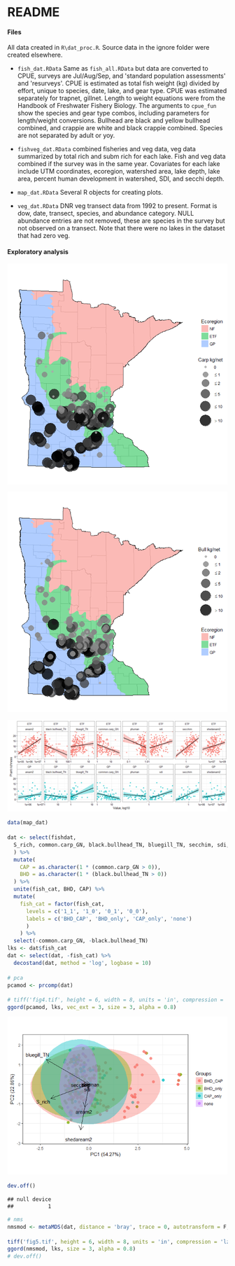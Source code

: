 # README



#### Files

All data created in `R\dat_proc.R`.  Source data in the ignore folder were created elsewhere.

* `fish_dat.RData` Same as `fish_all.RData` but data are converted to CPUE, surveys are Jul/Aug/Sep, and 'standard population assessments' and 'resurveys'.  CPUE is estimated as total fish weight (kg) divided by effort, unique to species, date, lake, and gear type.  CPUE was estimated separately for trapnet, gillnet. Length to weight equations were from the Handbook of Freshwater Fishery Biology. The arguments to `cpue_fun` show the species and gear type combos, including parameters for length/weight conversions.  Bullhead are black and yellow bullhead combined, and crappie are white and black crappie combined. Species are not separated by adult or yoy. 

* `fishveg_dat.RData` combined fisheries and veg data, veg data summarized by total rich and subm rich for each lake.  Fish and veg data combined if the survey was in the same year. Covariates for each lake include UTM coordinates, ecoregion, watershed area, lake depth, lake area, percent human development in watershed, SDI, and secchi depth.   

* `map_dat.RData` Several R objects for creating plots. 

* `veg_dat.RData` DNR veg transect data from 1992 to present. Format is dow, date, transect, species, and abundance category.  NULL abundance entries are not removed, these are species in the survey but not observed on a transect.  Note that there were no lakes in the dataset that had zero veg.  

#### Exploratory analysis

![](README_files/figure-html/unnamed-chunk-2-1.png)<!-- -->
  
![](README_files/figure-html/unnamed-chunk-3-1.png)<!-- -->

![](README_files/figure-html/unnamed-chunk-4-1.png)<!-- -->


```r
data(map_dat)

dat <- select(fishdat, 
  S_rich, common.carp_GN, black.bullhead_TN, bluegill_TN, secchim, sdi, phuman, aream2, shedaream2
  ) %>% 
  mutate(
    CAP = as.character(1 * (common.carp_GN > 0)),
    BHD = as.character(1 * (black.bullhead_TN > 0))
  ) %>% 
  unite(fish_cat, BHD, CAP) %>% 
  mutate(
    fish_cat = factor(fish_cat, 
      levels = c('1_1', '1_0', '0_1', '0_0'),
      labels = c('BHD_CAP', 'BHD_only', 'CAP_only', 'none')
      )
    ) %>% 
  select(-common.carp_GN, -black.bullhead_TN)
lks <- dat$fish_cat
dat <- select(dat, -fish_cat) %>%
  decostand(dat, method = 'log', logbase = 10)

# pca  
pcamod <- prcomp(dat)

# tiff('fig4.tif', height = 6, width = 8, units = 'in', compression = 'lzw', res = 300, family = 'serif')
ggord(pcamod, lks, vec_ext = 3, size = 3, alpha = 0.8)
```

![](README_files/figure-html/unnamed-chunk-5-1.png)<!-- -->

```r
dev.off()
```

```
## null device 
##           1
```

```r
# nms
nmsmod <- metaMDS(dat, distance = 'bray', trace = 0, autotransform = F, k = 2)

tiff('fig5.tif', height = 6, width = 8, units = 'in', compression = 'lzw', res = 300, family = 'serif')
ggord(nmsmod, lks, size = 3, alpha = 0.8)
# dev.off()
```
